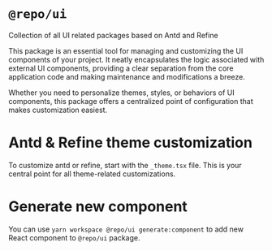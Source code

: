 # `@repo/ui`

Collection of all UI related packages based on Antd and Refine

This package is an essential tool for managing and customizing 
the UI components of your project. It neatly encapsulates 
the logic associated with external UI components, providing 
a clear separation from the core application code and making 
maintenance and modifications a breeze. 

Whether you need to personalize themes, styles, or behaviors 
of UI components, this package offers a centralized point of 
configuration that makes customization easiest.

# Antd & Refine theme customization

To customize antd or refine, start with the `_theme.tsx` file. 
This is your central point for all theme-related customizations.

# Generate new component

You can use `yarn workspace @repo/ui generate:component` 
to add new React component to `@repo/ui` package.
